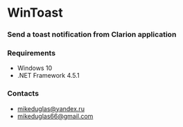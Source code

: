 # WinToast

### Send a toast notification from Clarion application 

### Requirements
- Windows 10
- .NET Framework 4.5.1

### Contacts
- <mikeduglas@yandex.ru>
- <mikeduglas66@gmail.com>
